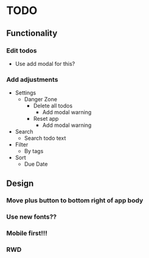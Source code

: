 # TODO

## Functionality

### Edit todos

- Use add modal for this?

### Add adjustments

- Settings
  - Danger Zone
    - Delete all todos
      - Add modal warning
    - Reset app
      - Add modal warning
- Search
  - Search todo text
- Filter
  - By tags
- Sort
  - Due Date

## Design

### Move plus button to bottom right of app body

### Use new fonts??

### Mobile first!!!

### RWD
